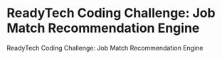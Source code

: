 # ReadyTech Coding Challenge: Job Match Recommendation Engine
ReadyTech Coding Challenge: Job Match Recommendation Engine
